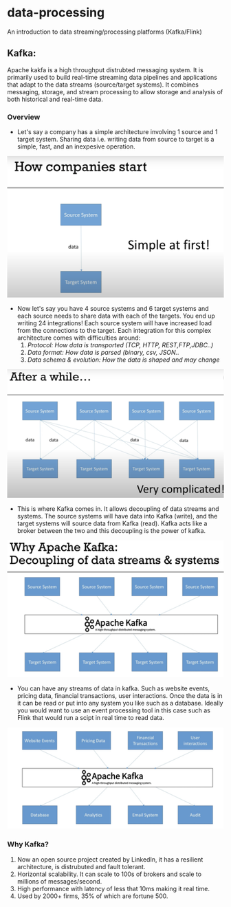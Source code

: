 # data-processing
An introduction to data streaming/processing platforms (Kafka/Flink)

## Kafka:
Apache kakfa is a high throughput distrubted messaging system. It is primarily used to build real-time streaming data pipelines and applications that adapt to the data streams (source/target systems). It combines messaging, storage, and stream processing to allow storage and analysis of both historical and real-time data.

### Overview
- Let's say a company has a simple architecture involving 1 source and 1 target system. Sharing data i.e. writing data from source to target is a simple, fast, and an inexpesive operation. 

![Alt text](/assets/simple.png)

- Now let's say you have 4 source systems and 6 target systems and each source needs to share data with each of the targets. You end up writing 24 integrations! Each source system will have increased load from the connections to the target. Each integration for this complex architecture comes with difficulties around: 
    1) *Protocol: How data is transported (TCP, HTTP, REST,FTP,JDBC..)*
    2) *Data format: How data is parsed (binary, csv, JSON..*
    3) *Data schema & evolution: How the data is shaped and may change*

![Alt text](/assets/complex.png)

- This is where Kafka comes in. It allows decoupling of data streams and systems. The source systems will have data into Kafka (write), and the target systems will source data from Kafka (read). Kafka acts like a broker between the two and this decoupling is the power of kafka. 

![Alt text](/assets/kafka.png)

- You can have any streams of data in kafka. Such as website events, pricing data, financial transactions, user interactions. Once the data is in it can be read or put into any system you like such as a database. Ideally you would want to use an event processing tool in this case such as Flink that would run a scipt in real time to read data.

![Alt text](/assets/kafka-ex.png)

### Why Kafka?
1) Now an open source project created by LinkedIn, it has a resilient architecture, is distrubuted and fault tolerant.
2) Horizontal scalability. It can scale to 100s of brokers and scale to millions of messages/second.
3) High performance  with latency of less that 10ms making it real time.
4) Used by 2000+ firms, 35% of which are fortune 500.

